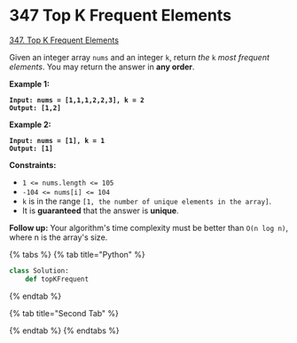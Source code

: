 # 347 Top K Frequent Elements

[347. Top K Frequent Elements](https://leetcode.com/problems/top-k-frequent-elements/)

Given an integer array `nums` and an integer `k`, return _the_ `k` _most frequent elements_. You may return the answer in **any order**.

&#x20;

**Example 1:**

<pre><code><strong>Input: nums = [1,1,1,2,2,3], k = 2
</strong><strong>Output: [1,2]
</strong></code></pre>

**Example 2:**

<pre><code><strong>Input: nums = [1], k = 1
</strong><strong>Output: [1]
</strong></code></pre>

&#x20;

**Constraints:**

* `1 <= nums.length <= 105`
* `-104 <= nums[i] <= 104`
* `k` is in the range `[1, the number of unique elements in the array]`.
* It is **guaranteed** that the answer is **unique**.

**Follow up:** Your algorithm's time complexity must be better than `O(n log n)`, where n is the array's size.

{% tabs %}
{% tab title="Python" %}
```python
class Solution:
    def topKFrequent
```
{% endtab %}

{% tab title="Second Tab" %}

{% endtab %}
{% endtabs %}

